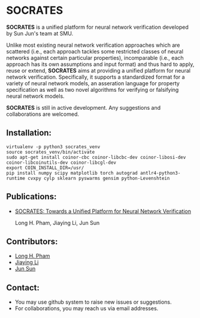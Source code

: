 # SOCRATES

**SOCRATES** is a unified platform for neural network verification developed by Sun Jun's team at SMU.

Unlike most existing neural network verification approaches which are scattered (i.e., each approach tackles some restricted classes of neural networks against certain particular properties), incomparable (i.e., each approach has its own assumptions and input format) and thus hard to apply, reuse or extend, **SOCRATES** aims at providing a unified platform for neural network verification. Specifically, it supports a standardized format for a variety of neural network models, an asseration language for property specification as well as two novel algorithms for verifying or falsifying neural network models.

**SOCRATES** is still in active development. Any suggestions and collaborations are welcomed.

## Installation:

```
virtualenv -p python3 socrates_venv
source socrates_venv/bin/activate
sudo apt-get install coinor-cbc coinor-libcbc-dev coinor-libosi-dev coinor-libcoinutils-dev coinor-libcgl-dev
export COIN_INSTALL_DIR=/usr/
pip install numpy scipy matplotlib torch autograd antlr4-python3-runtime cvxpy cylp sklearn pyswarms gensim python-Levenshtein
```

## Publications:

- [SOCRATES: Towards a Unified Platform for Neural Network Verification](https://arxiv.org/abs/2007.11206)

  Long H. Pham, Jiaying Li, Jun Sun

## Contributors:

- [Long H. Pham](https://longph1989.bitbucket.io/)
- [Jiaying Li](http://jiaying.li)
- [Jun Sun](http://sunjun.site)

## Contact:

- You may use github system to raise new issues or suggestions.
- For collaborations, you may reach us via email addresses.
